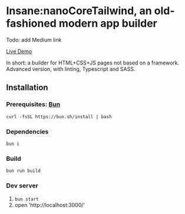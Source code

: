 # Insane:nanoCoreTailwind, an old-fashioned modern app builder

Todo: add Medium link

[Live Demo](https://lexey111.github.io/insane-nano-tailwind/)

In short: a builder for HTML+CSS+JS pages not based on a framework. Advanced version, with linting, Typescript and SASS.

## Installation

### Prerequisites: [Bun](https://bun.sh/docs/installation)

`curl -fsSL https://bun.sh/install | bash`

### Dependencies

`bun i`

### Build

`bun run build`

### Dev server

1. `bun start`
2. open 'http://localhost:3000/'